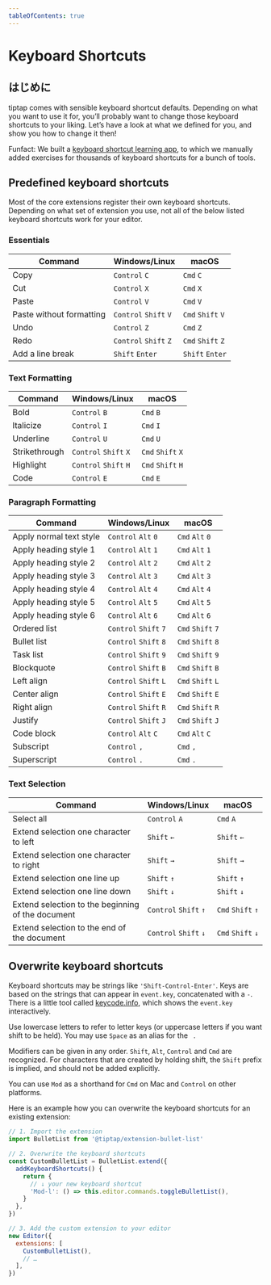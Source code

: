 ```yaml
---
tableOfContents: true
---
```


# Keyboard Shortcuts

## はじめに

tiptap comes with sensible keyboard shortcut defaults. Depending on what you want to use it for, you’ll probably want to change those keyboard shortcuts to your liking. Let’s have a look at what we defined for you, and show you how to change it then!

Funfact: We built a [keyboard shortcut learning app](https://mouseless.app), to which we manually added exercises for thousands of keyboard shortcuts for a bunch of tools.

## Predefined keyboard shortcuts

Most of the core extensions register their own keyboard shortcuts. Depending on what set of extension you use, not all of the below listed keyboard shortcuts work for your editor.

### Essentials

| Command                   | Windows/Linux                   | macOS                       |
| ------------------------ | ------------------------------- | --------------------------- |
| Copy                     | `Control`&nbsp;`C`              | `Cmd`&nbsp;`C`              |
| Cut                      | `Control`&nbsp;`X`              | `Cmd`&nbsp;`X`              |
| Paste                    | `Control`&nbsp;`V`              | `Cmd`&nbsp;`V`              |
| Paste without formatting | `Control`&nbsp;`Shift`&nbsp;`V` | `Cmd`&nbsp;`Shift`&nbsp;`V` |
| Undo                     | `Control`&nbsp;`Z`              | `Cmd`&nbsp;`Z`              |
| Redo                     | `Control`&nbsp;`Shift`&nbsp;`Z` | `Cmd`&nbsp;`Shift`&nbsp;`Z` |
| Add a line break         | `Shift`&nbsp;`Enter`            | `Shift`&nbsp;`Enter`        |

### Text Formatting

| Command        | Windows/Linux                   | macOS                       |
| ------------- | ------------------------------- | --------------------------- |
| Bold          | `Control`&nbsp;`B`              | `Cmd`&nbsp;`B`              |
| Italicize     | `Control`&nbsp;`I`              | `Cmd`&nbsp;`I`              |
| Underline     | `Control`&nbsp;`U`              | `Cmd`&nbsp;`U`              |
| Strikethrough | `Control`&nbsp;`Shift`&nbsp;`X` | `Cmd`&nbsp;`Shift`&nbsp;`X` |
| Highlight     | `Control`&nbsp;`Shift`&nbsp;`H` | `Cmd`&nbsp;`Shift`&nbsp;`H` |
| Code          | `Control`&nbsp;`E`              | `Cmd`&nbsp;`E`              |

### Paragraph Formatting

| Command                  | Windows/Linux                   | macOS                       |
| ----------------------- | ------------------------------- | --------------------------- |
| Apply normal text style | `Control`&nbsp;`Alt`&nbsp;`0`   | `Cmd`&nbsp;`Alt`&nbsp;`0`   |
| Apply heading style 1   | `Control`&nbsp;`Alt`&nbsp;`1`   | `Cmd`&nbsp;`Alt`&nbsp;`1`   |
| Apply heading style 2   | `Control`&nbsp;`Alt`&nbsp;`2`   | `Cmd`&nbsp;`Alt`&nbsp;`2`   |
| Apply heading style 3   | `Control`&nbsp;`Alt`&nbsp;`3`   | `Cmd`&nbsp;`Alt`&nbsp;`3`   |
| Apply heading style 4   | `Control`&nbsp;`Alt`&nbsp;`4`   | `Cmd`&nbsp;`Alt`&nbsp;`4`   |
| Apply heading style 5   | `Control`&nbsp;`Alt`&nbsp;`5`   | `Cmd`&nbsp;`Alt`&nbsp;`5`   |
| Apply heading style 6   | `Control`&nbsp;`Alt`&nbsp;`6`   | `Cmd`&nbsp;`Alt`&nbsp;`6`   |
| Ordered list            | `Control`&nbsp;`Shift`&nbsp;`7` | `Cmd`&nbsp;`Shift`&nbsp;`7` |
| Bullet list             | `Control`&nbsp;`Shift`&nbsp;`8` | `Cmd`&nbsp;`Shift`&nbsp;`8` |
| Task list               | `Control`&nbsp;`Shift`&nbsp;`9` | `Cmd`&nbsp;`Shift`&nbsp;`9` |
| Blockquote              | `Control`&nbsp;`Shift`&nbsp;`B` | `Cmd`&nbsp;`Shift`&nbsp;`B` |
| Left align              | `Control`&nbsp;`Shift`&nbsp;`L` | `Cmd`&nbsp;`Shift`&nbsp;`L` |
| Center align            | `Control`&nbsp;`Shift`&nbsp;`E` | `Cmd`&nbsp;`Shift`&nbsp;`E` |
| Right align             | `Control`&nbsp;`Shift`&nbsp;`R` | `Cmd`&nbsp;`Shift`&nbsp;`R` |
| Justify                 | `Control`&nbsp;`Shift`&nbsp;`J` | `Cmd`&nbsp;`Shift`&nbsp;`J` |
| Code block              | `Control`&nbsp;`Alt`&nbsp;`C`   | `Cmd`&nbsp;`Alt`&nbsp;`C`   |
| Subscript               | `Control`&nbsp;`,`              | `Cmd`&nbsp;`,`              |
| Superscript             | `Control`&nbsp;`.`              | `Cmd`&nbsp;`.`              |

<!--| Toggle task| `Control`&nbsp;`Enter` | `Cmd`&nbsp;`Enter` | -->

### Text Selection

| Command                                            | Windows/Linux                   | macOS                       |
| ------------------------------------------------- | ------------------------------- | --------------------------- |
| Select all                                        | `Control`&nbsp;`A`              | `Cmd`&nbsp;`A`              |
| Extend selection one character to left            | `Shift`&nbsp;`←`                | `Shift`&nbsp;`←`            |
| Extend selection one character to right           | `Shift`&nbsp;`→`                | `Shift`&nbsp;`→`            |
| Extend selection one line up                      | `Shift`&nbsp;`↑`                | `Shift`&nbsp;`↑`            |
| Extend selection one line down                    | `Shift`&nbsp;`↓`                | `Shift`&nbsp;`↓`            |
| Extend selection to the beginning of the document | `Control`&nbsp;`Shift`&nbsp;`↑` | `Cmd`&nbsp;`Shift`&nbsp;`↑` |
| Extend selection to the end of the document       | `Control`&nbsp;`Shift`&nbsp;`↓` | `Cmd`&nbsp;`Shift`&nbsp;`↓` |

## Overwrite keyboard shortcuts

Keyboard shortcuts may be strings like `'Shift-Control-Enter'`. Keys are based on the strings that can appear in `event.key`, concatenated with a `-`. There is a little tool called [keycode.info](https://keycode.info/), which shows the `event.key` interactively.

Use lowercase letters to refer to letter keys (or uppercase letters if you want shift to be held). You may use `Space` as an alias for the <code>&nbsp;</code>.

Modifiers can be given in any order. `Shift`, `Alt`, `Control` and `Cmd` are recognized. For characters that are created by holding shift, the `Shift` prefix is implied, and should not be added explicitly.

You can use `Mod` as a shorthand for `Cmd` on Mac and `Control` on other platforms.

Here is an example how you can overwrite the keyboard shortcuts for an existing extension:

```js
// 1. Import the extension
import BulletList from '@tiptap/extension-bullet-list'

// 2. Overwrite the keyboard shortcuts
const CustomBulletList = BulletList.extend({
  addKeyboardShortcuts() {
    return {
      // ↓ your new keyboard shortcut
      'Mod-l': () => this.editor.commands.toggleBulletList(),
    }
  },
})

// 3. Add the custom extension to your editor
new Editor({
  extensions: [
    CustomBulletList(),
    // …
  ],
})
```
